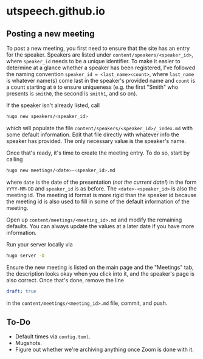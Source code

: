 # utspeech.github.io

## Posting a new meeting

To post a new meeting, you first need to ensure that the site has an entry for
the speaker. Speakers are listed under `content/speakers/<speaker_id>`, where
`speaker_id` needs to be a unique identifier. To make it easier to determine at
a glance whether a speaker has been registered, I've followed the naming
convention `speaker_id = <last_name><count>`, where `last_name` is whatever
name(s) come last in the speaker's provided name and `count` is a count
starting at `0` to ensure uniqueness (e.g. the first "Smith" who presents is
`smith0`, the second is `smith1`, and so on).

If the speaker isn't already listed, call

``` sh
hugo new speakers/<speaker_id>
```

which will populate the file `content/speakers/<speaker_id>/_index.md` with
some default information. Edit that file directly with whatever info the
speaker has provided. The only necessary value is the speaker's name.

Once that's ready, it's time to create the meeting entry. To do so, start by
calling

``` sh
hugo new meetings/<date>-<speaker_id>.md
```

where `date` is the date of the presentation (*not the current date!*) in the
form `YYYY-MM-DD` and `speaker_id` is as before. The `<date>-<speaker_id>` is
also the meeting id. The meeting id format is more rigid than the speaker id
because the meeting id is also used to fill in some of the default information
of the meeting.

Open up `content/meetings/<meeting_id>.md` and modify the remaining defaults.
You can always update the values at a later date if you have more information.

Run your server locally via

``` sh
hugo server -D
```

Ensure the new meeting is listed on the main page and the "Meetings" tab,
the description looks okay when you click into it, and the speaker's page is
also correct. Once that's done, remove the line

``` yaml
draft: true
```

in the `content/meetings/<meeting_id>.md` file, commit, and push.

## To-Do

- Default times via `config.toml`.
- Mugshots.
- Figure out whether we're archiving anything once Zoom is done with it.
